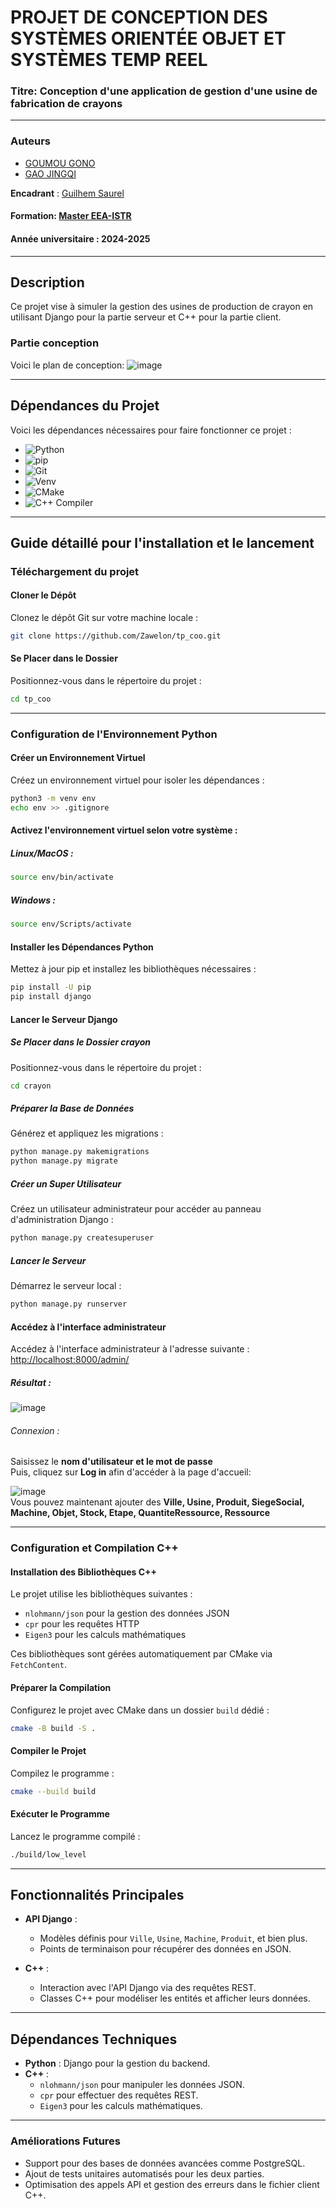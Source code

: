 # PROJET DE CONCEPTION DES SYSTÈMES ORIENTÉE OBJET ET SYSTÈMES TEMP REEL 
### Titre: Conception d'une application de gestion d'une usine de fabrication de crayons

---
### Auteurs

- [GOUMOU GONO](https://www.linkedin.com/in/gono-goumou-506a2b14b)
- [GAO JINGQI](https://www.linkedin.com/in/gono-goumou-506a2b14b)


**Encadrant** : [Guilhem Saurel](https://www.linkedin.com/in/nim65s/)
#### Formation: [Master EEA-ISTR](https://eea.univ-tlse3.fr/ingenierie-des-systemes-temps-reel)
#### Année universitaire : 2024-2025
---
## Description
Ce projet vise à simuler la gestion des usines de production de crayon en utilisant Django pour la partie serveur et C++ pour la partie client.
### Partie conception
Voici le plan de conception:
![image](https://github.com/user-attachments/assets/a8885d7b-0752-4aea-8349-5dc554907383)

---

## Dépendances du Projet

Voici les dépendances nécessaires pour faire fonctionner ce projet :

- ![Python](https://img.shields.io/badge/Python-3.10%2B-blue)
- ![pip](https://img.shields.io/badge/pip-Gestionnaire_de_paquets_Python-orange)
- ![Git](https://img.shields.io/badge/Git-Github-purple)
- ![Venv](https://img.shields.io/badge/Venv-Environnement_virtuel_Python-red)
- ![CMake](https://img.shields.io/badge/CMake-3.14%2B-yellow)
- ![C++ Compiler](https://img.shields.io/badge/C%2B%2B_Compiler-C%2B%2B17%2B-green)
---

## Guide détaillé pour l'installation et le lancement
### Téléchargement du projet 
#### Cloner le Dépôt
Clonez le dépôt Git sur votre machine locale :
```bash
git clone https://github.com/Zawelon/tp_coo.git
```

#### Se Placer dans le Dossier
Positionnez-vous dans le répertoire du projet :
```bash
cd tp_coo
```
---

### Configuration de l'Environnement Python

#### Créer un Environnement Virtuel
Créez un environnement virtuel pour isoler les dépendances :
```bash
python3 -m venv env
echo env >> .gitignore
```

#### Activez l'environnement virtuel selon votre système :
##### Linux/MacOS :
```bash
source env/bin/activate
```

##### Windows :
```bash
source env/Scripts/activate

```

#### Installer les Dépendances Python
Mettez à jour pip et installez les bibliothèques nécessaires :
```bash
pip install -U pip
pip install django
```

#### Lancer le Serveur Django
##### Se Placer dans le Dossier crayon
Positionnez-vous dans le répertoire du projet :
```bash
cd crayon
```
##### Préparer la Base de Données
Générez et appliquez les migrations :
```bash
python manage.py makemigrations
python manage.py migrate
```

##### Créer un Super Utilisateur
Créez un utilisateur administrateur pour accéder au panneau d'administration Django :
```bash
python manage.py createsuperuser
```

##### Lancer le Serveur
Démarrez le serveur local :
```bash
python manage.py runserver
```

#### Accédez à l'interface administrateur
Accédez à l'interface administrateur à l'adresse suivante :  
[http://localhost:8000/admin/](http://localhost:8000/admin/)

##### Résultat :
![image](https://github.com/user-attachments/assets/2bd20a66-8486-4b83-8a2d-f974ead76422)

###### Connexion :
Saisissez le **nom d'utilisateur et le mot de passe** <br>
Puis, cliquez sur **Log in** afin d'accéder à la page d'accueil:

![image](https://github.com/user-attachments/assets/23e41f7b-6e45-4c47-ba33-0781ffc6752d)
<br>
Vous pouvez maintenant ajouter des **Ville, Usine, Produit, SiegeSocial, Machine, Objet, Stock, Etape, QuantiteRessource, Ressource**

---

### Configuration et Compilation C++

#### Installation des Bibliothèques C++
Le projet utilise les bibliothèques suivantes :
- `nlohmann/json` pour la gestion des données JSON
- `cpr` pour les requêtes HTTP
- `Eigen3` pour les calculs mathématiques

Ces bibliothèques sont gérées automatiquement par CMake via `FetchContent`.

#### Préparer la Compilation
Configurez le projet avec CMake dans un dossier `build` dédié :
```bash
cmake -B build -S .
```

#### Compiler le Projet
Compilez le programme :
```bash
cmake --build build
```

#### Exécuter le Programme
Lancez le programme compilé :
```bash
./build/low_level
```

---
## Fonctionnalités Principales

- **API Django** :
  - Modèles définis pour `Ville`, `Usine`, `Machine`, `Produit`, et bien plus.
  - Points de terminaison pour récupérer des données en JSON.
  
- **C++** :
  - Interaction avec l'API Django via des requêtes REST.
  - Classes C++ pour modéliser les entités et afficher leurs données.

---

## Dépendances Techniques

- **Python** : Django pour la gestion du backend.
- **C++** :
  - `nlohmann/json` pour manipuler les données JSON.
  - `cpr` pour effectuer des requêtes REST.
  - `Eigen3` pour les calculs mathématiques.

---

### Améliorations Futures

- Support pour des bases de données avancées comme PostgreSQL.
- Ajout de tests unitaires automatisés pour les deux parties.
- Optimisation des appels API et gestion des erreurs dans le fichier client C++.
